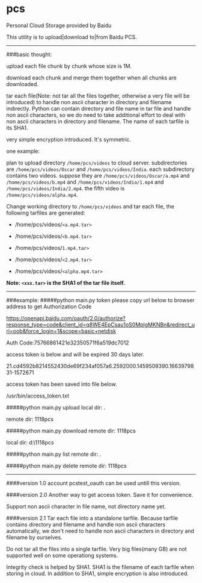 # pcs
Personal Cloud Storage provided by Baidu

This utility is to upload|download to|from Baidu PCS.

---

###basic thought:

upload each file chunk by chunk whose size is 1M. 

download each chunk and merge them together when all chunks are downloaded.

tar each file(Note: not tar all the files together, otherwise a very file will be introduced) to handle non ascii character in directory and filename indirectly. Python can contain directory and file name in tar file and handle non ascii characters, so we do need to take additional effort to deal with non ascii characters in directory and filename. The name of each tarfile is its SHA1.

very simple encryption introduced. It's symmetric.

one example:

plan to upload directory `/home/pcs/videos` to cloud server. subdirectories are `/home/pcs/videos/Oscar` and `/home/pcs/videos/India`. each subdirectory contains two videos. suppose they are `/home/pcs/videos/Oscar/a.mp4` and `/home/pcs/videos/b.mp4` and `/home/pcs/videos/India/1.mp4` and `/home/pcs/videos/India/2.mp4`. the fifth video is `/home/pcs/videos/alpha.mp4`.

Change working directory to `/home/pcs/videos` and tar each file, the following tarfiles are generated:

* /home/pcs/videos/`<a.mp4.tar>`

* /home/pcs/videos/`<b.mp4.tar>`  

* /home/pcs/videos/`1.mp4.tar>`

* /home/pcs/videos/`<2.mp4.tar>`

* /home/pcs/videos/`<alpha.mp4.tar>`

**Note: `<xxx.tar>` is the SHA1 of the tar file itself.**



---

###example:
####\#python main.py token
please copy url below to browser address to get Authorization Code

<https://openapi.baidu.com/oauth/2.0/authorize?response_type=code&client_id=q8WE4EpCsau1oS0MplgMKNBn&redirect_uri=oob&force_login=1&scope=basic+netdisk>

Auth Code:75766861421e32350571f6a519dc7012

access token is below and will be expired 30 days later.

21.cd4592b8214552430de69f234af057a6.2592000.1459509390.1663979831-1572671

access token has been saved into file below.

/usr/bin/access_token.txt

####\#python main.py upload
local dir: .

remote dir: 1118pcs

####\#python main.py download
remote dir: 1118pcs

local dir: d:\1118pcs

####\#python main.py list
remote dir: .

####\#python main.py delete
remote dir: 1118pcs

---

####version 1.0
account pcstest_oauth can be used untill this version.

####version 2.0
Another way to get access token. Save it for convenience.

Support non ascii character in file name, not directory name yet.

####version 2.1
Tar each file into a standalone tarfile. Because tarfile contains directory and filename and handle non ascii characters automatically, we don't need to handle non ascii characters in directory and filename by ourselves.

Do not tar all the files into a single tarfile. Very big files(many GB) are not supported well on some operationg systems.

Integrity check is helped by SHA1. SHA1 is the filename of each tarfile when storing in cloud. In addition to SHA1, simple encryption is also introduced.
